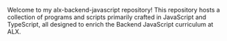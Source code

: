 Welcome to my alx-backend-javascript repository!
This repository hosts a collection of programs and scripts primarily crafted in JavaScript and TypeScript, all designed to enrich the Backend JavaScript curriculum at ALX.

